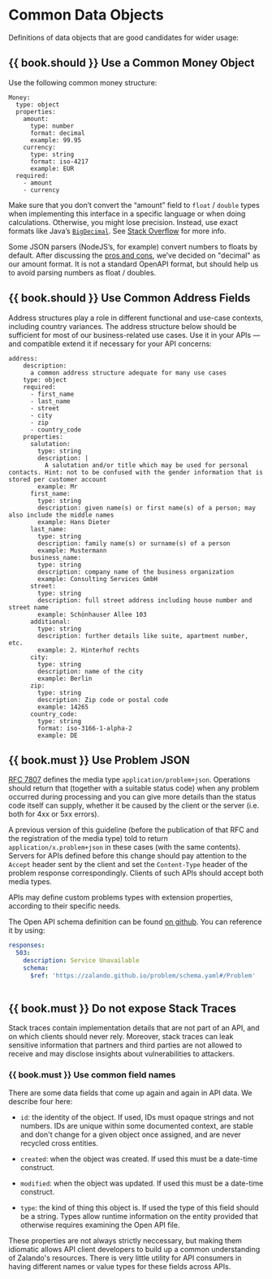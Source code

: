 # Common Data Objects

Definitions of data objects that are good candidates for wider usage:

## {{ book.should }} Use a Common Money Object

Use the following common money structure:

    Money:
      type: object
      properties:
        amount:
          type: number
          format: decimal
          example: 99.95
        currency:
          type: string
          format: iso-4217
          example: EUR
      required:
        - amount
        - currency

Make sure that you don’t convert the “amount” field to `float` / `double` types when implementing
this interface in a specific language or when doing calculations. Otherwise, you might lose
precision. Instead, use exact formats like
Java’s [`BigDecimal`](https://docs.oracle.com/javase/8/docs/api/java/math/BigDecimal.html).
See [Stack Overflow](http://stackoverflow.com/a/3730040/342852) for more info.

Some JSON parsers (NodeJS’s, for example) convert numbers to floats by default. After discussing the
[pros and cons](https://docs.google.com/spreadsheets/d/12wTj-2w39f69XZGwRDrosNc1yWPwQpGgEs_DCt5ODaQ),
we’ve decided on "decimal" as our amount format. It is not a standard OpenAPI format, but should
help us to avoid parsing numbers as float / doubles.

## {{ book.should }} Use Common Address Fields

Address structures play a role in different functional and use-case contexts, including country
variances. The address structure below should be sufficient for most of our business-related use
cases. Use it in your APIs — and compatible extend it if necessary for your API concerns:

    address:
        description:
          a common address structure adequate for many use cases
        type: object
        required:
          - first_name
          - last_name
          - street
          - city
          - zip
          - country_code
        properties:
          salutation:
            type: string
            description: |
              A salutation and/or title which may be used for personal contacts. Hint: not to be confused with the gender information that is stored per customer account
            example: Mr
          first_name:
            type: string
            description: given name(s) or first name(s) of a person; may also include the middle names
            example: Hans Dieter
          last_name:
            type: string
            description: family name(s) or surname(s) of a person
            example: Mustermann
          business_name:
            type: string
            description: company name of the business organization
            example: Consulting Services GmbH
          street:
            type: string
            description: full street address including house number and street name
            example: Schönhauser Allee 103
          additional:
            type: string
            description: further details like suite, apartment number, etc.
            example: 2. Hinterhof rechts
          city:
            type: string
            description: name of the city
            example: Berlin
          zip:
            type: string
            description: Zip code or postal code
            example: 14265
          country_code:
            type: string
            format: iso-3166-1-alpha-2
            example: DE

## {{ book.must }} Use Problem JSON

[RFC 7807](http://tools.ietf.org/html/rfc7807) defines the media type `application/problem+json`.
Operations should return that (together with a suitable status code) when any problem
occurred during processing and you can give more details than the status code itself
can supply, whether it be caused by the client or the server (i.e. both for 4xx or 5xx errors).

A previous version of this guideline (before the publication of that RFC and the
registration of the media type) told to return `application/x.problem+json` in these
cases (with the same contents).
Servers for APIs defined before this change should pay attention to the `Accept` header sent
by the client and set the `Content-Type` header of the problem response correspondingly.
Clients of such APIs should accept both media types.

APIs may define custom problems types with extension properties, according to their specific needs.

The Open API schema definition can be found [on github](https://zalando.github.io/problem/schema.yaml).
You can reference it by using:

```yaml
responses:
  503:
    description: Service Unavailable
    schema:
      $ref: 'https://zalando.github.io/problem/schema.yaml#/Problem'
        
```

## {{ book.must }} Do not expose Stack Traces

Stack traces contain implementation details that are not part of an API, and on which clients
should never rely. Moreover, stack traces can leak sensitive information that partners and third
parties are not allowed to receive and may disclose insights about vulnerabilities to attackers.

### {{ book.must }} Use common field names

There are some data fields that come up again and again in API data. We describe four here:

- `id`: the identity of the object. If used, IDs must opaque strings and not numbers. IDs are unique within some documented context, are stable and don't change for a given object once assigned, and are never recycled cross entities. 

- `created`: when the object was created. If used this must be a date-time construct.

- `modified`: when the object was updated. If used this must be a date-time construct.

- `type`: the kind of thing this object is. If used the type of this field should be a string. Types allow runtime information on the entity provided that otherwise requires examining the Open API file. 

These properties are not always strictly neccessary, but making them idiomatic allows API client developers to build up a common understanding of Zalando's resources. There is very little utility for API consumers in having different names or value types for these fields across APIs. 